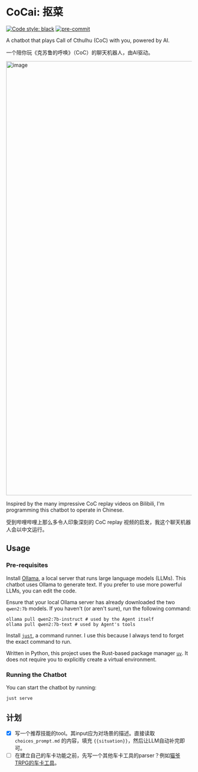 # CoCai: 抠菜

[![Code style: black](https://img.shields.io/badge/code%20style-black-000000.svg)](https://github.com/psf/black)
[![pre-commit](https://img.shields.io/badge/pre--commit-enabled-brightgreen?logo=pre-commit&logoColor=white)](https://github.com/pre-commit/pre-commit)

A chatbot that plays Call of Cthulhu (CoC) with you, powered by AI.

一个陪你玩《克苏鲁的呼唤》（CoC）的聊天机器人，由AI驱动。

<img width="1176" alt="image" src="https://github.com/user-attachments/assets/f47f9b62-c93c-4933-a167-03cbe079c29e">

Inspired by the many impressive CoC replay videos on Bilibili, I'm programming this chatbot to operate in Chinese.

受到哔哩哔哩上那么多令人印象深刻的 CoC replay 视频的启发，我这个聊天机器人会以中文运行。

## Usage

### Pre-requisites

Install [Ollama](https://ollama.com/download), a local server that runs large language models (LLMs). This chatbot uses Ollama to generate text. If you prefer to use more powerful LLMs, you can edit the code.

Ensure that your local Ollama server has already downloaded the two `qwen2:7b` models. If you haven't (or aren't sure), run the following command:

```shell
ollama pull qwen2:7b-instruct # used by the Agent itself
ollama pull qwen2:7b-text # used by Agent's tools
```

Install [`just`](https://github.com/casey/just), a command runner. I use this because I always tend to forget the exact command to run.

Written in Python, this project uses the Rust-based package manager [`uv`](https://docs.astral.sh/uv/). It does not require you to explicitly create a virtual environment.

### Running the Chatbot

You can start the chatbot by running:

```shell
just serve
```

## 计划

- [x] 写一个推荐技能的tool。其input应为对场景的描述。直接读取 `choices_prompt.md` 的内容，填充 `{{situation}}`，然后让LLM自动补完即可。
- [ ] 在建立自己的车卡功能之前，先写一个其他车卡工具的parser？例如[猫爷TRPG的车卡工具](https://maoyetrpg.com/ckshare.html)。
